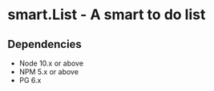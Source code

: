 smart.List - A smart to do list
=========

## Dependencies

- Node 10.x or above
- NPM 5.x or above
- PG 6.x
